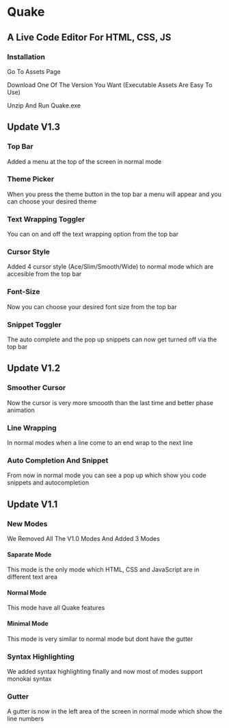 # Quake
## A Live Code Editor For HTML, CSS, JS

### Installation

Go To Assets Page

Download One Of The Version You Want (Executable Assets Are Easy To Use)

Unzip And Run Quake.exe

## Update V1.3
### Top Bar
Added a menu at the top of the screen in normal mode 
### Theme Picker
When you press the theme button in the top bar a menu will appear and you can choose your desired theme
### Text Wrapping Toggler
You can on and off the text wrapping option from the top bar
### Cursor Style
Added 4 cursor style (Ace/Slim/Smooth/Wide) to normal mode which are accesible from the top bar 
### Font-Size
Now you can choose your desired font size from the top bar
### Snippet Toggler
The auto complete and the pop up snippets can now get turned off via the top bar
## Update V1.2
### Smoother Cursor
Now the cursor is very more smoooth than the last time and better phase animation
### Line Wrapping
In normal modes when a line come to an end wrap to the next line
### Auto Completion And Snippet
From now in normal mode you can see a pop up which show you code snippets and autocompletion
## Update V1.1
### New Modes
We Removed All The V1.0 Modes And Added 3 Modes
#### Saparate Mode
This mode is the only mode which HTML, CSS and JavaScript are in different text area
#### Normal Mode
This mode have all Quake features
#### Minimal Mode
This mode is very similar to normal mode but dont have the gutter
### Syntax Highlighting
We added syntax highlighting finally and now most of modes support monokai syntax
### Gutter
A gutter is now in the left area of the screen in normal mode which show the line numbers
